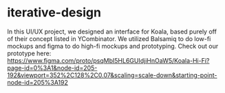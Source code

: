 # iterative-design
In this UI/UX project, we designed an interface for Koala, based purely off of their concept listed in YCombinator. We utilized Balsamiq to do low-fi mockups and figma to do high-fi mockups and prototyping. Check out our prototype here: https://www.figma.com/proto/psqMbI5HL6GUIdjiHnOaW5/Koala-Hi-Fi?page-id=0%3A1&node-id=205-192&viewport=352%2C128%2C0.07&scaling=scale-down&starting-point-node-id=205%3A192


